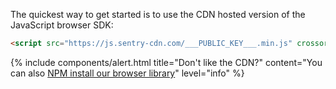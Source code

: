 The quickest way to get started is to use the CDN hosted version of the JavaScript browser SDK:

```html
<script src="https://js.sentry-cdn.com/___PUBLIC_KEY___.min.js" crossorigin="anonymous"></script>
```

{% include components/alert.html
  title="Don't like the CDN?"
  content="You can also [NPM install our browser library](?platform=browsernpm)"
  level="info"
%}
